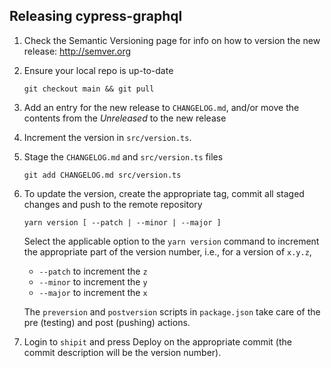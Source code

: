 ## Releasing cypress-graphql

1. Check the Semantic Versioning page for info on how to version the new release: http://semver.org

1. Ensure your local repo is up-to-date

   ```
   git checkout main && git pull
   ```

1. Add an entry for the new release to `CHANGELOG.md`, and/or move the contents from the _Unreleased_ to the new release

1. Increment the version in `src/version.ts`.

1. Stage the `CHANGELOG.md` and `src/version.ts` files

   ```
   git add CHANGELOG.md src/version.ts
   ```

1. To update the version, create the appropriate tag, commit all staged changes and push to the remote repository

   ```
   yarn version [ --patch | --minor | --major ]
   ```

   Select the applicable option to the `yarn version` command to increment the appropriate part of the version number, i.e., for a version of `x.y.z`,

   - `--patch` to increment the `z`
   - `--minor` to increment the `y`
   - `--major` to increment the `x`

   The `preversion` and `postversion` scripts in `package.json` take care of the pre (testing) and post (pushing) actions.

1. Login to `shipit` and press Deploy on the appropriate commit (the commit description will be the version number).
